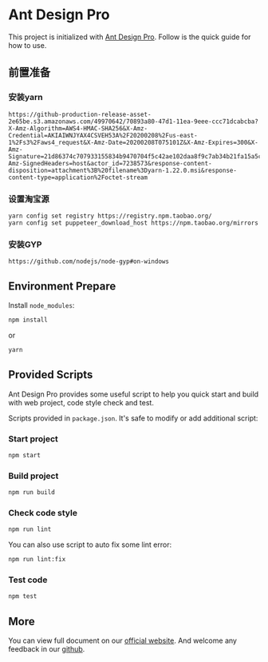 # Ant Design Pro

This project is initialized with [Ant Design Pro](https://pro.ant.design). Follow is the quick guide for how to use.

## 前置准备

### 安装yarn 
```
https://github-production-release-asset-2e65be.s3.amazonaws.com/49970642/70893a80-47d1-11ea-9eee-ccc71dcabcba?X-Amz-Algorithm=AWS4-HMAC-SHA256&X-Amz-Credential=AKIAIWNJYAX4CSVEH53A%2F20200208%2Fus-east-1%2Fs3%2Faws4_request&X-Amz-Date=20200208T075101Z&X-Amz-Expires=300&X-Amz-Signature=21d86374c707933155834b9470704f5c42ae102daa8f9c7ab34b21fa15a5c640&X-Amz-SignedHeaders=host&actor_id=7238573&response-content-disposition=attachment%3B%20filename%3Dyarn-1.22.0.msi&response-content-type=application%2Foctet-stream

```
### 设置淘宝源
```
yarn config set registry https://registry.npm.taobao.org/
yarn config set puppeteer_download_host https://npm.taobao.org/mirrors
```
### 安装GYP
```
https://github.com/nodejs/node-gyp#on-windows
```


## Environment Prepare

Install `node_modules`:

```bash
npm install
```

or

```bash
yarn
```

## Provided Scripts

Ant Design Pro provides some useful script to help you quick start and build with web project, code style check and test.

Scripts provided in `package.json`. It's safe to modify or add additional script:

### Start project

```bash
npm start
```

### Build project

```bash
npm run build
```

### Check code style

```bash
npm run lint
```

You can also use script to auto fix some lint error:

```bash
npm run lint:fix
```

### Test code

```bash
npm test
```

## More

You can view full document on our [official website](https://pro.ant.design). And welcome any feedback in our [github](https://github.com/ant-design/ant-design-pro).
